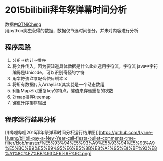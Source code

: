 # 2015bilibili拜年祭弹幕时间分析

数据由[QTNiCheng](https://github.com/QTNiCheng/bilibili_danmu "项目地址")  <br/>
用python爬虫获得的数据。数据仅节选时间部分，并未对内容进行分析

 ## 程序思路
 1. 分组->统计->排序<br>
 2. 将文件传入，因为要知道具体数据是什么此处选用字符流，字符流 java中字符编码是Unicode，可以识别奇怪的字符<br>
 3. 用字符流注意配合使用缓冲区<br>
 4. 将所有数据传入ArrayList(其实就是一个动态数组<br>
 5. 利用Map不可重复key的特点，键值来存储重复的次数<br>
 6. 对map排序treemap<br>
 7. 键值升序排序输出<br>
 
## 程序运行结果分析

[![哔哩哔哩2015拜年祭弹幕时间分析运行结果图]][https://github.com/Lynne-Huang/bilibil-pay-a-New-Year-call-fiesta-bullet-comments-time-filter/blob/master/%E5%93%94%E5%93%A9%E5%93%94%E5%93%A9%E5%BC%B9%E5%B9%95%E6%B5%8B%E8%AF%95%E8%BF%90%E8%A1%8C%E7%BB%93%E6%9E%9C.png]

